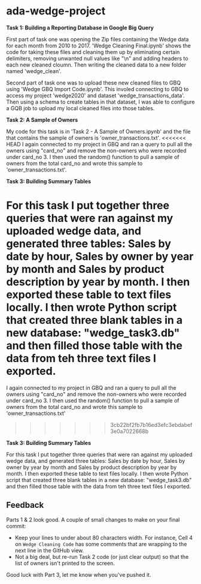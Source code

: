 # ada-wedge-project

**Task 1: Building a Reporting Database in Google Big Query**

First part of task one was opening the Zip files containing the Wedge data for each month from 2010 to 2017. 'Wedge Cleaning Final.ipynb' shows the code for taking these files and cleaning them up by eliminating certain delimiters, removing unwanted null values like "\\n" and adding headers to each new cleaned cloumn. Then writing the cleaned data to a new folder named 'wedge_clean'.

Second part of task one was to upload these new cleaned files to GBQ using 'Wedge GBQ Import Code.ipynb'. This involed connecting to GBQ to access my project 'wedge2020' and dataset 'wedge_transactions_data'. Then using a schema to create tables in that dataset, I was able to configure a GQB job to upload my local cleaned files into those tables. 


**Task 2: A Sample of Owners**

My code for this task is in 'Task 2 - A Sample of Owners.ipynb' and the file that contains the sample of owners is 'owner_transactions.txt'.
<<<<<<< HEAD
I again connected to my project in GBQ and ran a query to pull all the owners using "card_no" and remove the non-owners who were recorded under card_no 3. I then used the random() function to pull a sample of owners from the total card_no and wrote this sample to 'owner_transactions.txt'.


**Task 3: Building Summary Tables**

For this task I put together three queries that were ran against my uploaded wedge data, and generated three tables:  Sales by date by hour, Sales by owner by year by month and Sales by product description by year by month. I then exported these table to text files locally. I then wrote Python script that created three blank tables in a new database: "wedge_task3.db" and then filled those table with the data from teh three text files I exported. 
=======
I again connected to my project in GBQ and ran a query to pull all the owners using "card_no" and remove the non-owners who were recorded under card_no 3. I then used the random() function to pull a sample of owners from the total card_no and wrote this sample to 'owner_transactions.txt'
>>>>>>> 3cb22bf2fb7b16ed3efc3ebdabef3e0a7022668b


**Task 3: Building Summary Tables**

For this task I put together three queries that were ran against my uploaded wedge data, and generated three tables:  Sales by date by hour, Sales by owner by year by month and Sales by product description by year by month. I then exported these table to text files locally. I then wrote Python script that created three blank tables in a new database: "wedge_task3.db" and then filled those table with the data from teh three text files I exported. 


## Feedback

Parts 1 & 2 look good. A couple of small changes to make on your final commit: 

* Keep your lines to under about 80 characters width. For instance, Cell 4 on `Wedge Cleaning Code`
has some comments that are wrapping to the next line in the GitHub view. 
* Not a big deal, but re-run Task 2 code (or just clear output) so that the list of owners
isn't printed to the screen.

Good luck with Part 3, let me know when you've pushed it. 

